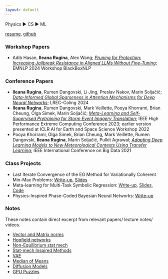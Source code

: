 ```yaml
---
layout: default
---
```


Physics :arrow_forward: CS :arrow_forward: ML

[resume](./IleanaRuginaResume2025.pdf), [github](https://github.com/irugina1)

### Workshop Papers
* Adib Hasan, **Ileana Rugina**, Alex Wang; *[Pruning for Protection: Increasing Jailbreak Resistance in Aligned LLMs Without Fine-Tuning](https://arxiv.org/abs/2401.10862)*; EMNLP 2024 Workshop BlackBoxNLP

### Conference Papers
* **Ileana Rugina**, Rumen Dangovski, Li Jing, Preslav Nakov, Marin Soljačić; *[Data-Informed Global Sparseness in Attention Mechanisms for Deep Neural Networks](https://arxiv.org/abs/2012.02030)*; LREC-Coling 2024
* **Ileana Rugina**, Rumen Dangovski, Mark Veillette, Pooya Khorrami, Brian Cheung, Olga Simek, Marin Soljačić; *[Meta-Learning and Self-Supervised Pretraining for Storm Event Imagery Translation](https://ieee-hpec.org/wp-content/uploads/2023/09/43.pdf)*; IEEE High Performance Extreme Computing Conference 2023; earlier version presented at ICLR AI for Earth and Space Science Workshop 2022
* Pooya Khorrami, Olga Simek, Brian Cheung, Mark Veillette, Rumen Dangovski, **Ileana Rugina**, Marin Soljačić, Pulkit Agrawal; *[Adapting Deep Learning Models to New Meteorological Contexts Using Transfer Learning](https://ieeexplore.ieee.org/document/9671451)*; IEEE International Conference on Big Data 2021



### Class Projects
* Last Iterate Convergence of the EG Method for Variationally Coherent Min-Max Problems: [Write-up](/attachments/6881_project.pdf), [Slides](./attachments/6_881_Presentation.pdf)
* Meta-learning for Multi-Task Symbolic Regression: [Write-up](./attachments/6_883_Project.pdf), [Slides](./attachments/6_883_slides.pdf), [Code](https://github.com/irugina/6.883-Project-MetaEQL/)
* Physics-Inspired Phase-Coded Bayesian Neural Networks: [Write-up](./attachments/bayesian_optical_neural_networks.pdf)

### Notes
These notes contain direct excerpt from relevant papers/ lecture notes/ videos.
* [Vector and Matrix norms](./posts/norms.html)
* [Hopfield networks](./posts/hopfield.html)
* [Non-Equilibrium stat mech](./posts/non-eq-stat-mech.html)
* [Stat-mech Inspired Methods](./posts/stat-mech-for-ml.html)
* [VAE](./posts/vae.html)
* [Median of Means](./posts/median-of-means.html)
* [Diffusion Models](./attachments/Diffusion_Models.pdf)
* [GPU Puzzles](./posts/gpu_puzzles.html)
